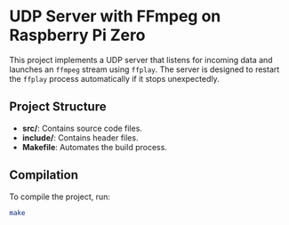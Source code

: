 # UDP Server with FFmpeg on Raspberry Pi Zero

This project implements a UDP server that listens for incoming data and launches an `ffmpeg` stream using `ffplay`. The server is designed to restart the `ffplay` process automatically if it stops unexpectedly.

## Project Structure

- **src/**: Contains source code files.
- **include/**: Contains header files.
- **Makefile**: Automates the build process.

## Compilation

To compile the project, run:

```bash
make
